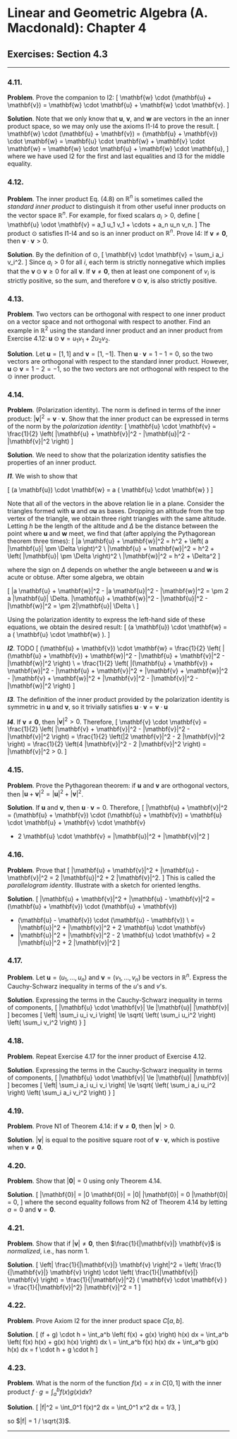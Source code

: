 Linear and Geometric Algebra (A. Macdonald): Chapter 4
======================================================

## Exercises: Section 4.3

-------------------------------------------------------------------------------

### 4.11.

__Problem__. Prove the companion to I2:
\[
\mathbf{w} \cdot (\mathbf{u} + \mathbf{v})
= \mathbf{w} \cdot \mathbf{u} + \mathbf{w} \cdot \mathbf{v}.
\]

__Solution__. Note that we only know that $\mathbf{u}$, $\mathbf{v}$, and
$\mathbf{w}$ are vectors in the an inner product space, so we may only use the
axioms I1-I4 to prove the result.
\[
\mathbf{w} \cdot (\mathbf{u} + \mathbf{v})
= (\mathbf{u} + \mathbf{v}) \cdot \mathbf{w}
= \mathbf{u} \cdot \mathbf{w} + \mathbf{v} \cdot \mathbf{w}
= \mathbf{w} \cdot \mathbf{u} + \mathbf{w} \cdot \mathbf{u},
\]
where we have used I2 for the first and last equalities and I3 for the middle
equality.

### 4.12.

__Problem__. The inner product Eq. (4.8) on $\mathbb{R}^n$ is sometimes called
the _standard inner product_ to distinguish it from other useful inner products
on the vector space $\mathbb{R}^n$. For example, for fixed scalars $a_i > 0$,
define
\[
  \mathbf{u} \odot \mathbf{v} = a_1 u_1 v_1 + \cdots + a_n u_n v_n.
\]
The product $\odot$ satisfies I1-I4 and so is an inner product on $\mathbb{R}^n$.
Prove I4: If $\mathbf{v} \ne \mathbf{0}$, then
$\mathbf{v} \cdot \mathbf{v} > 0$.

__Solution__. By the definition of $\odot$,
\[
\mathbf{v} \cdot \mathbf{v}
= \sum_i a_i v_i^2.
\]
Since $a_i > 0$ for all $i$, each term is strictly nonnegative which implies
that the $\mathbf{v} \odot \mathbf{v} \ge 0$ for all $\mathbf{v}$. If
$\mathbf{v} \ne \mathbf{0}$, then at least one component of $v_i$ is strictly
positive, so the sum, and therefore $\mathbf{v} \odot \mathbf{v}$, is also
strictly positive.

### 4.13.

__Problem__. Two vectors can be orthogonal with respect to one inner product
on a vector space and not orthogonal with respect to another. Find an example
in $\mathbb{R}^2$ using the standard inner product and an inner product from
Exercise 4.12: $\mathbf{u} \odot \mathbf{v} = u_1 v_1 + 2 u_2 v_2$.

__Solution__. Let $\mathbf{u} = [1, 1]$ and $\mathbf{v} = [1, -1]$. Then
$\mathbf{u} \cdot \mathbf{v} = 1 - 1 = 0$, so the two vectors are orthogonal
with respect to the standard inner product. However,
$\mathbf{u} \odot \mathbf{v} = 1 - 2 = -1$, so the two vectors are not
orthogonal with respect to the $\odot$ inner product.

### 4.14.

__Problem__. (Polarization identity). The norm is defined in terms of the inner
product: $|\mathbf{v}|^2 = \mathbf{v} \cdot \mathbf{v}$. Show that the inner
product can be expressed in terms of the norm by the _polarization identity_:
\[
\mathbf{u} \cdot \mathbf{v}
= \frac{1}{2} \left(  |\mathbf{u} + \mathbf{v}|^2
                    - |\mathbf{u}|^2 - |\mathbf{v}|^2
              \right)
\]

__Solution__.
We need to show that the polarization identity satisfies the properties of an
inner product.

___I1___. We wish to show that

\[
(a \mathbf{u}) \cdot \mathbf{w} = a ( \mathbf{u} \cdot \mathbf{w} )
\]

Note that all of the vectors in the above relation lie in a plane. Consider
the triangles formed with $\mathbf{u}$ and $a \mathbf{u}$ as bases. Dropping
an altitude from the top vertex of the triangle, we obtain three right
triangles with the same altitude. Letting $h$ be the length of the altitude
and $\Delta$ be the distance between the point where $\mathbf{u}$ and
$\mathbf{w}$ meet, we find that (after applying the Pythagorean theorem
three times):
\[
|a \mathbf{u} + \mathbf{w}|^2 = h^2
                            + \left( a |\mathbf{u}| \pm \Delta \right)^2 \\
|\mathbf{u} + \mathbf{w}|^2 = h^2
                            + \left( |\mathbf{u}| \pm \Delta \right)^2 \\
|\mathbf{w}|^2 = h^2 + \Delta^2
\]

where the sign on $\Delta$ depends on whether the angle betweeen $\mathbf{u}$
and $\mathbf{w}$ is acute or obtuse. After some algebra, we obtain

\[
|a \mathbf{u} + \mathbf{w}|^2 - |a \mathbf{u}|^2 - |\mathbf{w}|^2 =
  \pm 2 a |\mathbf{u}| \Delta.
|\mathbf{u} + \mathbf{w}|^2 - |\mathbf{u}|^2 - |\mathbf{w}|^2 =
  \pm 2|\mathbf{u}| \Delta \\
\]

Using the polarization identity to express the left-hand side of these
equations, we obtain the desired result:
\[
(a \mathbf{u}) \cdot \mathbf{w} = a ( \mathbf{u} \cdot \mathbf{w} ).
\]

___I2___. TODO
\[
(\mathbf{u} + \mathbf{v}) \cdot \mathbf{w}
= \frac{1}{2}
  \left( |(\mathbf{u} + \mathbf{v}) + \mathbf{w}|^2
       - |\mathbf{u} + \mathbf{v}|^2 - |\mathbf{w}|^2
  \right) \\
= \frac{1}{2}
  \left( |(\mathbf{u} + \mathbf{v}) + \mathbf{w}|^2
       - |\mathbf{u} + \mathbf{v}|^2
       + |\mathbf{v} + \mathbf{w}|^2 - |\mathbf{v} + \mathbf{w}|^2
       + |\mathbf{v}|^2 - |\mathbf{v}|^2
       - |\mathbf{w}|^2
  \right)
\]


___I3___. The definition of the inner product provided by the polarization identity
is symmetric in $\mathbf{u}$ and $\mathbf{v}$, so it trivially satisfies
$\mathbf{u} \cdot \mathbf{v} = \mathbf{v} \cdot \mathbf{u}$

___I4___. If $\mathbf{v} \ne \mathbf{0}$, then $|\mathbf{v}|^2 > 0$.
Therefore,
\[
\mathbf{v} \cdot \mathbf{v}
= \frac{1}{2} \left(  |\mathbf{v} + \mathbf{v}|^2
                    - |\mathbf{v}|^2 - |\mathbf{v}|^2
              \right)
= \frac{1}{2} \left(|2 \mathbf{v}|^2 - 2 |\mathbf{v}|^2 \right)
= \frac{1}{2} \left(4 |\mathbf{v}|^2 - 2 |\mathbf{v}|^2 \right)
= |\mathbf{v}|^2 > 0.
\]

### 4.15.

__Problem__. Prove the Pythagorean theorem: if $\mathbf{u}$ and $\mathbf{v}$
are orthogonal vectors, then
$|\mathbf{u} + \mathbf{v}|^2 = |\mathbf{u}|^2 + |\mathbf{v}|^2$.

__Solution__. If $\mathbf{u}$ and $\mathbf{v}$, then
$\mathbf{u} \cdot \mathbf{v} = 0$. Therefore,
\[
|\mathbf{u} + \mathbf{v}|^2
= (\mathbf{u} + \mathbf{v}) \cdot (\mathbf{u} + \mathbf{v})
= \mathbf{u} \cdot \mathbf{u} + \mathbf{v} \cdot \mathbf{v}
  + 2 \mathbf{u} \cdot \mathbf{v}
= |\mathbf{u}|^2 + |\mathbf{v}|^2
\]

### 4.16.

__Problem__. Prove that
\[
|\mathbf{u} + \mathbf{v}|^2 + |\mathbf{u} - \mathbf{v}|^2
= 2 |\mathbf{u}|^2 + 2 |\mathbf{v}|^2.
\]
This is called the _parallelogram identity_. Illustrate with a sketch for
oriented lengths.

__Solution__.
\[
|\mathbf{u} + \mathbf{v}|^2 + |\mathbf{u} - \mathbf{v}|^2
= (\mathbf{u} + \mathbf{v}) \cdot (\mathbf{u} + \mathbf{v})
+ (\mathbf{u} - \mathbf{v}) \cdot (\mathbf{u} - \mathbf{v}) \\
= |\mathbf{u}|^2 + |\mathbf{v}|^2 + 2 \mathbf{u} \cdot \mathbf{v}
+ |\mathbf{u}|^2 + |\mathbf{v}|^2 - 2 \mathbf{u} \cdot \mathbf{v}
= 2 |\mathbf{u}|^2 + 2 |\mathbf{v}|^2
\]

### 4.17.

__Problem__. Let $\mathbf{u} = (u_1, \ldots, u_n)$ and
$\mathbf{v} = (v_1, \ldots, v_n)$ be vectors in $\mathbb{R}^n$. Express
the Cauchy-Schwarz inequality in terms of the $u$'s and $v$'s.

__Solution__. Expressing the terms in the Cauchy-Schwarz inequality in terms
of components,
\[
|\mathbf{u} \cdot \mathbf{v}| \le |\mathbf{u}| |\mathbf{v}|
\]
becomes
\[
\left| \sum_i u_i v_i \right| \le
\sqrt{
  \left( \sum_i u_i^2 \right) \left( \sum_i v_i^2 \right)
}
\]

### 4.18.

__Problem__. Repeat Exercise 4.17 for the inner product of Exercise 4.12.

__Solution__. Expressing the terms in the Cauchy-Schwarz inequality in terms
of components,
\[
|\mathbf{u} \odot \mathbf{v}| \le |\mathbf{u}| |\mathbf{v}|
\]
becomes
\[
\left| \sum_i a_i u_i v_i \right| \le
\sqrt{
  \left( \sum_i a_i u_i^2 \right) \left( \sum_i a_i v_i^2 \right)
}
\]

### 4.19.

__Problem__. Prove N1 of Theorem 4.14: if $\mathbf{v} \ne \mathbf{0}$, then
$|\mathbf{v}| > 0$.

__Solution__. $|\mathbf{v}|$ is equal to the positive square root of
$\mathbf{v} \cdot \mathbf{v}$, which is postiive when
$\mathbf{v} \ne \mathbf{0}$.

### 4.20.

__Problem__. Show that $|\mathbf{0}| = 0$ using only Theorem 4.14.

__Solution__.
\[
|\mathbf{0}| = |0 \mathbf{0}| = |0| |\mathbf{0}| = 0 |\mathbf{0}| = 0,
\]
where the second equality follows from N2 of Theorem 4.14 by letting
$a = 0$ and $\mathbf{v} = \mathbf{0}$.

### 4.21.

__Problem__. Show that if $|\mathbf{v}| \ne \mathbf{0}$, then
$\frac{1}{|\mathbf{v}|} \mathbf{v}$ is _normalized_, i.e., has norm 1.

__Solution__.
\[
\left| \frac{1}{|\mathbf{v}|} \mathbf{v} \right|^2
= \left( \frac{1}{|\mathbf{v}|} \mathbf{v} \right) \cdot
  \left( \frac{1}{|\mathbf{v}|} \mathbf{v} \right)
= \frac{1}{|\mathbf{v}|^2} ( \mathbf{v} \cdot \mathbf{v} )
= \frac{1}{|\mathbf{v}|^2} |\mathbf{v}|^2 = 1
\]

### 4.22.

__Problem__. Prove Axiom I2 for the inner product space $C[a,b]$.

__Solution__.
\[
(f + g) \cdot h
= \int_a^b \left( f(x) + g(x) \right) h(x) dx
= \int_a^b \left( f(x) h(x) + g(x) h(x) \right) dx \\
= \int_a^b f(x) h(x) dx + \int_a^b g(x) h(x) dx
= f \cdot h + g \cdot h
\]

### 4.23.

__Problem__. What is the norm of the function $f(x) = x$ in $C[0,1]$ with
the inner product $f \cdot g = \int_a^b f(x) g(x) dx$?

__Solution__.
\[
|f|^2 = \int_0^1 f(x)^2 dx = \int_0^1 x^2 dx = 1/3,
\]

so $|f| = 1 / \sqrt{3}$.

-------------------------------------------------------------------------------

